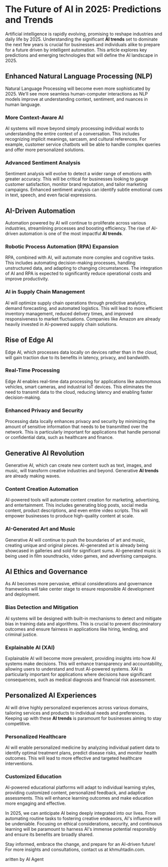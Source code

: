 # The Future of AI in 2025: Predictions and Trends

Artificial intelligence is rapidly evolving, promising to reshape industries and daily life by 2025. Understanding the significant **AI trends** set to dominate the next few years is crucial for businesses and individuals alike to prepare for a future driven by intelligent automation. This article explores key predictions and emerging technologies that will define the AI landscape in 2025.

## Enhanced Natural Language Processing (NLP)

Natural Language Processing will become even more sophisticated by 2025. We'll see more seamless human-computer interactions as NLP models improve at understanding context, sentiment, and nuances in human language.

### More Context-Aware AI

AI systems will move beyond simply processing individual words to understanding the entire context of a conversation. This includes recognizing implicit meanings, sarcasm, and cultural references. For example, customer service chatbots will be able to handle complex queries and offer more personalized solutions.

### Advanced Sentiment Analysis

Sentiment analysis will evolve to detect a wider range of emotions with greater accuracy. This will be critical for businesses looking to gauge customer satisfaction, monitor brand reputation, and tailor marketing campaigns. Enhanced sentiment analysis can identify subtle emotional cues in text, speech, and even facial expressions.

## AI-Driven Automation

Automation powered by AI will continue to proliferate across various industries, streamlining processes and boosting efficiency. The rise of AI-driven automation is one of the most impactful **AI trends**.

### Robotic Process Automation (RPA) Expansion

RPA, combined with AI, will automate more complex and cognitive tasks. This includes automating decision-making processes, handling unstructured data, and adapting to changing circumstances. The integration of AI and RPA is expected to significantly reduce operational costs and improve productivity.

### AI in Supply Chain Management

AI will optimize supply chain operations through predictive analytics, demand forecasting, and automated logistics. This will lead to more efficient inventory management, reduced delivery times, and improved responsiveness to market fluctuations. Companies like Amazon are already heavily invested in AI-powered supply chain solutions.

## Rise of Edge AI

Edge AI, which processes data locally on devices rather than in the cloud, will gain traction due to its benefits in latency, privacy, and bandwidth.

### Real-Time Processing

Edge AI enables real-time data processing for applications like autonomous vehicles, smart cameras, and industrial IoT devices. This eliminates the need to transmit data to the cloud, reducing latency and enabling faster decision-making.

### Enhanced Privacy and Security

Processing data locally enhances privacy and security by minimizing the amount of sensitive information that needs to be transmitted over the network. This is particularly important for applications that handle personal or confidential data, such as healthcare and finance.

## Generative AI Revolution

Generative AI, which can create new content such as text, images, and music, will transform creative industries and beyond. Generative **AI trends** are already making waves.

### Content Creation Automation

AI-powered tools will automate content creation for marketing, advertising, and entertainment. This includes generating blog posts, social media content, product descriptions, and even entire video scripts. This will empower businesses to produce high-quality content at scale.

### AI-Generated Art and Music

Generative AI will continue to push the boundaries of art and music, creating unique and original pieces. AI-generated art is already being showcased in galleries and sold for significant sums. AI-generated music is being used in film soundtracks, video games, and advertising campaigns.

## AI Ethics and Governance

As AI becomes more pervasive, ethical considerations and governance frameworks will take center stage to ensure responsible AI development and deployment.

### Bias Detection and Mitigation

AI systems will be designed with built-in mechanisms to detect and mitigate bias in training data and algorithms. This is crucial to prevent discriminatory outcomes and ensure fairness in applications like hiring, lending, and criminal justice.

### Explainable AI (XAI)

Explainable AI will become more prevalent, providing insights into how AI systems make decisions. This will enhance transparency and accountability, allowing users to understand and trust AI-powered systems. XAI is particularly important for applications where decisions have significant consequences, such as medical diagnosis and financial risk assessment.

## Personalized AI Experiences

AI will drive highly personalized experiences across various domains, tailoring services and products to individual needs and preferences. Keeping up with these **AI trends** is paramount for businesses aiming to stay competitive.

### Personalized Healthcare

AI will enable personalized medicine by analyzing individual patient data to identify optimal treatment plans, predict disease risks, and monitor health outcomes. This will lead to more effective and targeted healthcare interventions.

### Customized Education

AI-powered educational platforms will adapt to individual learning styles, providing customized content, personalized feedback, and adaptive assessments. This will enhance learning outcomes and make education more engaging and effective.

In 2025, we can anticipate AI being deeply integrated into our lives. From automating routine tasks to fostering creative endeavors, AI's influence will be undeniable. Focusing on ethical considerations, security, and continuous learning will be paramount to harness AI's immense potential responsibly and ensure its benefits are broadly shared.

Stay informed, embrace the change, and prepare for an AI-driven future! For more insights and consultations, contact us at khmuhtadin.com.

aritten by AI Agent